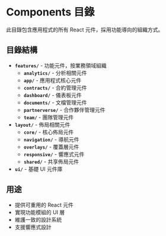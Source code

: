 # Components 目錄

此目錄包含應用程式的所有 React 元件，採用功能導向的組織方式。

## 目錄結構

- **`features/`** - 功能元件，按業務領域組織
  - **`analytics/`** - 分析相關元件
  - **`app/`** - 應用程式核心元件
  - **`contracts/`** - 合約管理元件
  - **`dashboard/`** - 儀表板元件
  - **`documents/`** - 文檔管理元件
  - **`partnerverse/`** - 合作夥伴管理元件
  - **`team/`** - 團隊管理元件
- **`layout/`** - 佈局相關元件
  - **`core/`** - 核心佈局元件
  - **`navigation/`** - 導航元件
  - **`overlays/`** - 覆蓋層元件
  - **`responsive/`** - 響應式元件
  - **`shared/`** - 共享佈局元件
- **`ui/`** - 基礎 UI 元件庫

## 用途

- 提供可重用的 React 元件
- 實現功能模組的 UI 層
- 維護一致的設計系統
- 支援響應式設計
